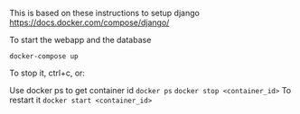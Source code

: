 This is based on these instructions to setup django
https://docs.docker.com/compose/django/

To start the webapp and the database

  `docker-compose up`

To stop it, ctrl+c, or:

  Use docker ps to get container id
  `docker ps`
  `docker stop <container_id>`
  To restart it
  `docker start <container_id>`
